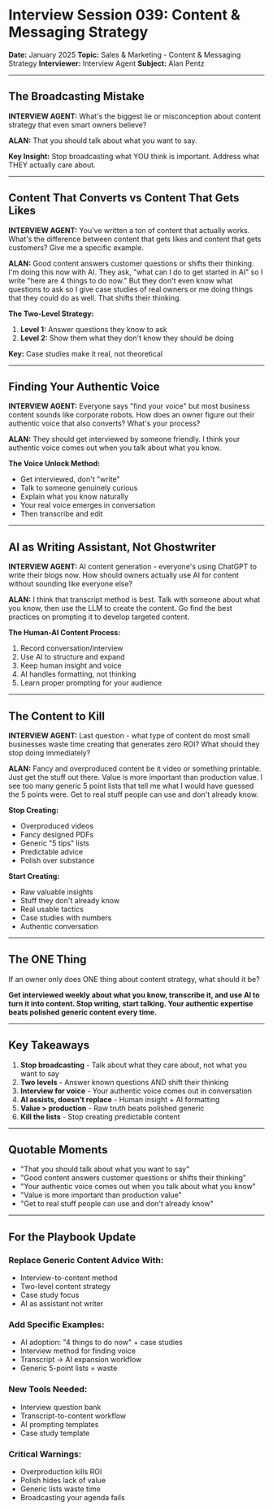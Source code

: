 # Interview Session 039: Content & Messaging Strategy

**Date:** January 2025
**Topic:** Sales & Marketing - Content & Messaging Strategy
**Interviewer:** Interview Agent
**Subject:** Alan Pentz

---

## The Broadcasting Mistake

**INTERVIEW AGENT:** What's the biggest lie or misconception about content strategy that even smart owners believe?

**ALAN:** That you should talk about what you want to say.

**Key Insight:** Stop broadcasting what YOU think is important. Address what THEY actually care about.

---

## Content That Converts vs Content That Gets Likes

**INTERVIEW AGENT:** You've written a ton of content that actually works. What's the difference between content that gets likes and content that gets customers? Give me a specific example.

**ALAN:** Good content answers customer questions or shifts their thinking. I'm doing this now with AI. They ask, "what can I do to get started in AI" so I write "here are 4 things to do now." But they don't even know what questions to ask so I give case studies of real owners or me doing things that they could do as well. That shifts their thinking.

**The Two-Level Strategy:**
1. **Level 1:** Answer questions they know to ask
2. **Level 2:** Show them what they don't know they should be doing

**Key:** Case studies make it real, not theoretical

---

## Finding Your Authentic Voice

**INTERVIEW AGENT:** Everyone says "find your voice" but most business content sounds like corporate robots. How does an owner figure out their authentic voice that also converts? What's your process?

**ALAN:** They should get interviewed by someone friendly. I think your authentic voice comes out when you talk about what you know.

**The Voice Unlock Method:**
- Get interviewed, don't "write"
- Talk to someone genuinely curious
- Explain what you know naturally
- Your real voice emerges in conversation
- Then transcribe and edit

---

## AI as Writing Assistant, Not Ghostwriter

**INTERVIEW AGENT:** AI content generation - everyone's using ChatGPT to write their blogs now. How should owners actually use AI for content without sounding like everyone else?

**ALAN:** I think that transcript method is best. Talk with someone about what you know, then use the LLM to create the content. Go find the best practices on prompting it to develop targeted content.

**The Human-AI Content Process:**
1. Record conversation/interview
2. Use AI to structure and expand
3. Keep human insight and voice
4. AI handles formatting, not thinking
5. Learn proper prompting for your audience

---

## The Content to Kill

**INTERVIEW AGENT:** Last question - what type of content do most small businesses waste time creating that generates zero ROI? What should they stop doing immediately?

**ALAN:** Fancy and overproduced content be it video or something printable. Just get the stuff out there. Value is more important than production value. I see too many generic 5 point lists that tell me what I would have guessed the 5 points were. Get to real stuff people can use and don't already know.

**Stop Creating:**
- Overproduced videos
- Fancy designed PDFs
- Generic "5 tips" lists
- Predictable advice
- Polish over substance

**Start Creating:**
- Raw valuable insights
- Stuff they don't already know
- Real usable tactics
- Case studies with numbers
- Authentic conversation

---

## The ONE Thing

If an owner only does ONE thing about content strategy, what should it be?

**Get interviewed weekly about what you know, transcribe it, and use AI to turn it into content. Stop writing, start talking. Your authentic expertise beats polished generic content every time.**

---

## Key Takeaways

1. **Stop broadcasting** - Talk about what they care about, not what you want to say
2. **Two levels** - Answer known questions AND shift their thinking
3. **Interview for voice** - Your authentic voice comes out in conversation
4. **AI assists, doesn't replace** - Human insight + AI formatting
5. **Value > production** - Raw truth beats polished generic
6. **Kill the lists** - Stop creating predictable content

---

## Quotable Moments

- "That you should talk about what you want to say"
- "Good content answers customer questions or shifts their thinking"
- "Your authentic voice comes out when you talk about what you know"
- "Value is more important than production value"
- "Get to real stuff people can use and don't already know"

---

## For the Playbook Update

### Replace Generic Content Advice With:
- Interview-to-content method
- Two-level content strategy
- Case study focus
- AI as assistant not writer

### Add Specific Examples:
- AI adoption: "4 things to do now" + case studies
- Interview method for finding voice
- Transcript → AI expansion workflow
- Generic 5-point lists = waste

### New Tools Needed:
- Interview question bank
- Transcript-to-content workflow
- AI prompting templates
- Case study template

### Critical Warnings:
- Overproduction kills ROI
- Polish hides lack of value
- Generic lists waste time
- Broadcasting your agenda fails